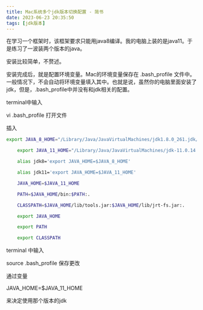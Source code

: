 ```yaml
---
title: Mac系统多个jdk版本切换配置 - 简书
date: 2023-06-23 20:35:50
tags: [jdk版本]
---
```


在学习一个框架时，该框架要求只能用java8编译。我的电脑上装的是java11。于是练习了一波装两个版本的java。

安装比较简单，不赘述。

安装完成后，就是配置环境变量。Mac的环境变量保存在 .bash\_profile 文件中。一般情况下，不会自动将环境变量填入其中。也就是说，虽然你的电脑里面安装了jdk，但是，.bash\_profile中并没有和jdk相关的配置。

terminal中输入

vi .bash\_profile 打开文件

插入

```bash
export JAVA_8_HOME="/Library/Java/JavaVirtualMachines/jdk1.8.0_261.jdk/Contents/Home"

    export JAVA_11_HOME="/Library/Java/JavaVirtualMachines/jdk-11.0.14.jdk/Contents/Home"

    alias jdk8='export JAVA_HOME=$JAVA_8_HOME'

    alias jdk11='export JAVA_HOME=$JAVA_11_HOME'

    JAVA_HOME=$JAVA_11_HOME

    PATH=$JAVA_HOME/bin:$PATH:.

    CLASSPATH=$JAVA_HOME/lib/tools.jar:$JAVA_HOME/lib/jrt-fs.jar:.

    export JAVA_HOME

    export PATH

    export CLASSPATH
```

terminal 中输入

source .bash\_profile 保存更改

通过变量

JAVA\_HOME=$JAVA\_11\_HOME

来决定使用那个版本的jdk

